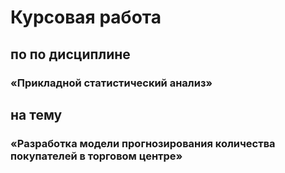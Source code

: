 # Курсовая работа 
## по по дисциплине 
### «Прикладной статистический анализ»
## на тему 
### «Разработка модели прогнозирования количества покупателей в торговом центре»
